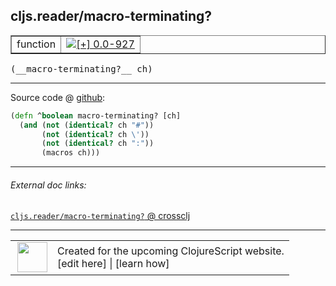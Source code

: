 ## cljs.reader/macro-terminating?



 <table border="1">
<tr>
<td>function</td>
<td><a href="https://github.com/cljsinfo/cljs-api-docs/tree/0.0-927"><img valign="middle" alt="[+] 0.0-927" title="Added in 0.0-927" src="https://img.shields.io/badge/+-0.0--927-lightgrey.svg"></a> </td>
</tr>
</table>


 <samp>
(__macro-terminating?__ ch)<br>
</samp>

---







Source code @ [github](https://github.com/clojure/clojurescript/blob/r2816/src/cljs/cljs/reader.cljs#L73-L77):

```clj
(defn ^boolean macro-terminating? [ch]
  (and (not (identical? ch "#"))
       (not (identical? ch \'))
       (not (identical? ch ":"))
       (macros ch)))
```

<!--
Repo - tag - source tree - lines:

 <pre>
clojurescript @ r2816
└── src
    └── cljs
        └── cljs
            └── <ins>[reader.cljs:73-77](https://github.com/clojure/clojurescript/blob/r2816/src/cljs/cljs/reader.cljs#L73-L77)</ins>
</pre>

-->

---



###### External doc links:

[`cljs.reader/macro-terminating?` @ crossclj](http://crossclj.info/fun/cljs.reader.cljs/macro-terminating%3F.html)<br>

---

 <table>
<tr><td>
<img valign="middle" align="right" width="48px" src="http://i.imgur.com/Hi20huC.png">
</td><td>
Created for the upcoming ClojureScript website.<br>
[edit here] | [learn how]
</td></tr></table>

[edit here]:https://github.com/cljsinfo/cljs-api-docs/blob/master/cljsdoc/cljs.reader_macro-terminatingQMARK.cljsdoc
[learn how]:https://github.com/cljsinfo/cljs-api-docs/wiki/cljsdoc-files

<!--

This information was too distracting to show to readers, but I'll leave it
commented here since it is helpful to:

- pretty-print the data used to generate this document
- and show how to retrieve that data



The API data for this symbol:

```clj
{:return-type boolean,
 :ns "cljs.reader",
 :name "macro-terminating?",
 :signature ["[ch]"],
 :history [["+" "0.0-927"]],
 :type "function",
 :full-name-encode "cljs.reader_macro-terminatingQMARK",
 :source {:code "(defn ^boolean macro-terminating? [ch]\n  (and (not (identical? ch \"#\"))\n       (not (identical? ch \\'))\n       (not (identical? ch \":\"))\n       (macros ch)))",
          :title "Source code",
          :repo "clojurescript",
          :tag "r2816",
          :filename "src/cljs/cljs/reader.cljs",
          :lines [73 77]},
 :full-name "cljs.reader/macro-terminating?"}

```

Retrieve the API data for this symbol:

```clj
;; from Clojure REPL
(require '[clojure.edn :as edn])
(-> (slurp "https://raw.githubusercontent.com/cljsinfo/cljs-api-docs/catalog/cljs-api.edn")
    (edn/read-string)
    (get-in [:symbols "cljs.reader/macro-terminating?"]))
```

-->
